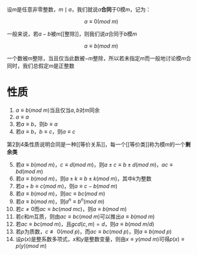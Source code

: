 设$m$是任意非零整数，$m\mid a$，我们就说$a$**合同**于$0$模$m$，记为：

$$
a\equiv0(mod\ m)
$$

一般来说，若$a-b$被$m$[[整除]]，则我们说$a$合同于$b$模$m$

$$
a\equiv b(mod\ m)
$$

一个数被$m$整除，当且仅当此数被$-m$整除，所以若未指定$m$而一般地讨论模$m$合同时，我们总假定$m$是正整数

# 性质

1. $a\equiv b(mod\ m)$当且仅当$a,b$对$m$同余
2. $a\equiv a$
3. 若$a\equiv b$，则$b\equiv a$
4. 若$a\equiv b$，$b\equiv c$，则$a\equiv c$

第2到4条性质说明合同是一种[[等价关系]]，每一个[[等价类]]称为模$m$的一个**剩余类**

5. 若$a\equiv b(mod\ m)$，$c\equiv d(mod\ m)$，则$a\pm c\equiv b\pm d(mod\ m)$，$ac\equiv bd(mod\ m)$
6. 若$a\equiv b(mod\ m)$，则$a\pm k\equiv b\pm k(mod\ m)$，其中$k$为整数
7. 若$a+b\equiv c(mod\ m)$，则$a\equiv c-b(mod\ m)$
8. 若$a\equiv b(mod\ m)$，则$ac\equiv bc(mod\ m)$
9. 若$a\equiv b(mod\ m)$，则$a^n\equiv b^n(mod\ m)$
10. 若$c\ne 0$而$ac\equiv bc(mod\ mc)$，则$a\equiv b(mod\ m)$
11. 若$c$和$m$互质，则由$ac\equiv bc(mod\ m)$可以推出$a\equiv b(mod\ m)$
12. 若$ac\equiv bc(mod\ m)$，且$gcd(c,m)=d$，则$a\equiv b(mod\ m/d)$
13. 若$p$为质数，$c\not\equiv 0(mod\ p)$，而$ac\equiv bc(mod\ p)$，则$a\equiv b(mod\ p)$
14. 设$p(x)$是整系数多项式，$x$和$y$是整数变量，则由$x\equiv y(mod\ m)$可得$p(x)\equiv p(y)(mod\ m)$